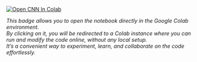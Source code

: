 [![Open CNN In Colab](https://colab.research.google.com/assets/colab-btn.svg)](https://colab.research.google.com/drive/1VsN9I9S9Tx9TA-uedRoD5WLisuFD_lra)

*This badge allows you to open the notebook directly in the Google Colab environment.  
By clicking on it, you will be redirected to a Colab instance where you can run and modify the code online, without any local setup.  
It’s a convenient way to experiment, learn, and collaborate on the code effortlessly.*



